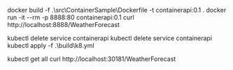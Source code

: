 docker build -f .\src\ContainerSample\Dockerfile -t containerapi:0.1 .
docker run -it --rm -p 8888:80 containerapi:0.1
curl http://localhost:8888/WeatherForecast


kubectl delete service containerapi
kubectl delete service containerapi
kubectl apply -f .\build\k8.yml

kubectl get all
curl http://localhost:30181/WeatherForecast
